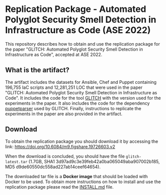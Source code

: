 # Replication Package - Automated Polyglot Security Smell Detection in Infrastructure as Code (ASE 2022)

This repository describes how to obtain and use the replication package for the paper "GLITCH: Automated Polyglot Security Smell Detection in Infrastructure as Code", accepted at ASE 2022.

## What is the artifact?

The artifact includes the datasets for Ansible, Chef and Puppet containing 196,755 IaC scripts and 12,281,251 LOC that were used in the paper "GLITCH: Automated Polyglot Security Smell Detection in Infrastructure as Code". It includes the code for the tool [GLITCH](https://github.com/sr-lab/GLITCH) with the version used for the experiments in the paper. It also includes the code for the dependency [puppetparser](https://github.com/Nfsaavedra/puppetparser) used by GLITCH. Finally, instructions to replicate the experiments in the paper are also provided in the artifact.

## Download

To obtain the replication package you should download it by accessing the link: 
https://doi.org/10.6084/m9.figshare.19726603.v2

When the download is concluded, you should have the file `glitch-latest.tar` (1.7GB, SHA1 3d97ad9c3e39feb42a0ba065049aba907002b185, MD5 d9de60550dc558ad227ab14ceef64654).

The downloaded tar file is a **Docker image** that should be loaded with Docker to be used. To obtain more instructions on how to install and use the replication package please read the [INSTALL.md](INSTALL.md) file.

